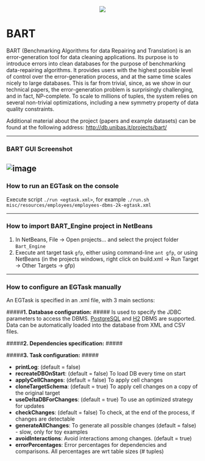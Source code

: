 <p align="center">
  <img src="http://db.unibas.it/projects/bart/images/Logo-BART.png"/>
</p>

BART
====

BART (Benchmarking Algorithms for data Repairing and Translation) is an error-generation tool for data cleaning applications. Its purpose is to introduce errors into clean databases for the purpose of benchmarking data-repairing algorithms. It provides users with the highest possible level of control over the error-generation process, and at the same time scales nicely to large databases. This is far from trivial, since, as we show in our technical papers, the error-generation problem is surprisingly challenging, and in fact, NP-complete. To scale to millions of tuples, the system relies on several non-trivial optimizations, including a new symmetry property of data quality constraints.

Additional material about the project (papers and example datasets) can be found at the following address: http://db.unibas.it/projects/bart/

---

### BART GUI Screenshot ###
![image](http://db.unibas.it/projects/bart/images/bart-screenshot.png)
---

### How to run an EGTask on the console
Execute script `./run <egtask.xml>`, for example `./run.sh misc/resources/employees/employees-dbms-2k-egtask.xml`

---

### How to import BART_Engine project in NetBeans ####
1. In NetBeans, File -> Open projects... and select the project folder `Bart_Engine`
2. Execute ant target task `gfp`, either using command-line `ant gfp`, or using NetBeans (in the projects windows, right click on build.xml -> Run Target -> Other Targets -> gfp)

---

### How to configure an EGTask manually
An EGTask is specified in an .xml file, with 3 main sections:

#####**1. Database configuration:** #####
Is used to specify the JDBC parameters to access the DBMS.
[PostgreSQL](http://www.postgresql.org/) and [H2](http://www.h2database.com) DBMS are supported.
    Data can be automatically loaded into the database from XML and CSV files.

#####**2. Dependencies specification:** #####

#####**3. Task configuration:** #####
* **printLog**: (default = false)
* **recreateDBOnStart**: (default = false) To load DB every time on start
* **applyCellChanges**: (default = false) To apply cell changes
* **cloneTargetSchema**: (default = true) To apply cell changes on a copy of the original target
* **useDeltaDBForChanges**: (default = true) To use an optimized strategy for updates
* **checkChanges**: (default = false) To check, at the end of the process, if changes are detectable
* **generateAllChanges**: To generate all possible changes (default = false) - slow, only for toy examples
* **avoidInteractions**: Avoid interactions among changes. (default = true)
* **errorPercentages**: Error percentages for dependencies and comparisons. All percentages are wrt table sizes (# tuples)
